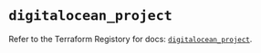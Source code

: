 # `digitalocean_project`

Refer to the Terraform Registory for docs: [`digitalocean_project`](https://registry.terraform.io/providers/digitalocean/digitalocean/2.34.1/docs/resources/project).
